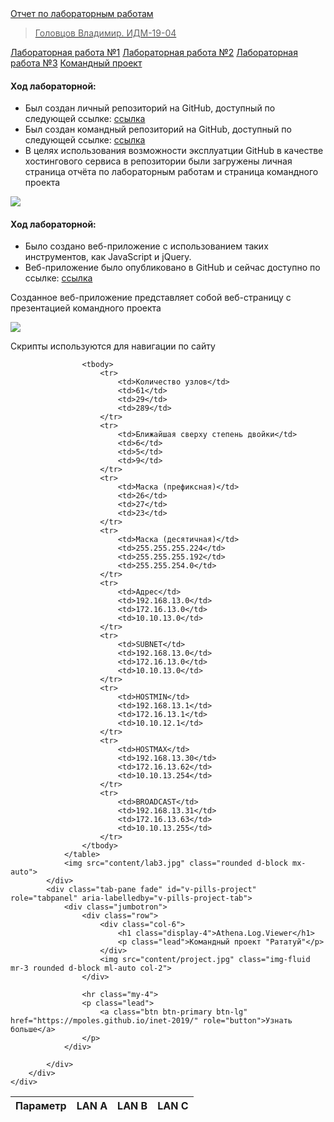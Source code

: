 
</head>
<body>
    <nav class="navbar navbar-light bg-light">
        <a class="navbar-brand" href="">
            Отчет по лабораторным работам
        </a>
        <a href="https://vk.com/id22872407" class="btn btn-primary btn-light btn-lg ml-auto" role="button" aria-pressed="true">
            <blockquote class="blockquote mb-0">
                <footer class="blockquote-footer">Головцов Владимир. ИДМ-19-04</footer>
            </blockquote>
        </a>
    </nav>
    <div class="container-fluid d-flex mt-2">
        <div class="nav flex-column nav-pills col-2" id="v-pills-tab" role="tablist" aria-orientation="vertical">
            <a class="nav-link active" id="v-pills-lab1-tab" data-toggle="pill" href="#v-pills-lab1" role="tab" aria-controls="v-pills-lab1" aria-selected="true">Лабораторная работа №1</a>
            <a class="nav-link" id="v-pills-lab2-tab" data-toggle="pill" href="#v-pills-lab2" role="tab" aria-controls="v-pills-lab2" aria-selected="false">Лабораторная работа №2</a>
            <a class="nav-link" id="v-pills-lab3-tab" data-toggle="pill" href="#v-pills-lab3" role="tab" aria-controls="v-pills-lab3" aria-selected="false">Лабораторная работа №3</a>
            <a class="nav-link" id="v-pills-project-tab" data-toggle="pill" href="#v-pills-project" role="tab" aria-controls="v-pills-project" aria-selected="false">Командный проект</a>
        </div>
        <div class="tab-content col-10" id="v-pills-tabContent">
            <div class="tab-pane fade show active container-fluid" id="v-pills-lab1" role="tabpanel" aria-labelledby="v-pills-lab1-tab">
                <h4>Ход лабораторной:</h4>
                <ul>
                    <li>Был создан личный репозиторий на GitHub, доступный по следующей ссылке: <a href="https://github.com/DenisMayorko/DenisMayorko.github.io">ссылка</a></li>
                    <li>Был создан командный репозиторий на GitHub, доступный по следующей ссылке: <a href="https://github.com/mpoles/mpoles.github.io/tree/master/inet-2019">ссылка</a></li>
                    <li>В целях использования возможности эксплуатции GitHub в качестве хостингового сервиса в репозитории были загружены личная страница отчёта по лабораторным работам и страница командного проекта</li>
                </ul>
                <img src="content/lab1.jpg" class="rounded d-block">
            </div>
            <div class="tab-pane fade" id="v-pills-lab2" role="tabpanel" aria-labelledby="v-pills-lab2-tab">
                <h4>Ход лабораторной:</h4>
                <ul>
                    <li>Было создано веб-приложение с использованием таких инструментов, как JavaScript и jQuery.</li>
                    <li>Веб-приложение было опубликовано в GitHub и сейчас доступно по ссылке: <a href="https://mpoles.github.io/inet-2019/">ссылка</a></li>
                </ul>
                <p>Созданное веб-приложение представляет собой веб-страницу с презентацией командного проекта</p>
                <img src="content/lab2.gif" class="rounded d-block">
                <p>Скрипты используются для навигации по сайту</p>
            </div>
            <div class="tab-pane fade" id="v-pills-lab3" role="tabpanel" aria-labelledby="v-pills-lab3-tab">
                <table id="table"
                       data-pagination="true"
                       data-pagination-v-align="both"
                       data-show-fullscreen="true"
                       class="table table-dark table-striped table-hover">
                    <thead>
                        <tr>
                            <th>Параметр</th>
                            <th>LAN A</th>
                            <th>LAN B</th>
                            <th>LAN C</th>
                        </tr>
                    </thead>

                    <tbody>
                        <tr>
                            <td>Количество узлов</td>
                            <td>61</td>
                            <td>29</td>
                            <td>289</td>
                        </tr>
                        <tr>
                            <td>Ближайшая сверху степень двойки</td>
                            <td>6</td>
                            <td>5</td>
                            <td>9</td>
                        </tr>
                        <tr>
                            <td>Маска (префиксная)</td>
                            <td>26</td>
                            <td>27</td>
                            <td>23</td>
                        </tr>
                        <tr>
                            <td>Маска (десятичная)</td>
                            <td>255.255.255.224</td>
                            <td>255.255.255.192</td>
                            <td>255.255.254.0</td>
                        </tr>
                        <tr>
                            <td>Адрес</td>
                            <td>192.168.13.0</td>
                            <td>172.16.13.0</td>
                            <td>10.10.13.0</td>
                        </tr>
                        <tr>
                            <td>SUBNET</td>
                            <td>192.168.13.0</td>
                            <td>172.16.13.0</td>
                            <td>10.10.13.0</td>
                        </tr>
                        <tr>
                            <td>HOSTMIN</td>
                            <td>192.168.13.1</td>
                            <td>172.16.13.1</td>
                            <td>10.10.12.1</td>
                        </tr>
                        <tr>
                            <td>HOSTMAX</td>
                            <td>192.168.13.30</td>
                            <td>172.16.13.62</td>
                            <td>10.10.13.254</td>
                        </tr>
                        <tr>
                            <td>BROADCAST</td>
                            <td>192.168.13.31</td>
                            <td>172.16.13.63</td>
                            <td>10.10.13.255</td>
                        </tr>
                    </tbody>
                </table>
                <img src="content/lab3.jpg" class="rounded d-block mx-auto">
            </div>
            <div class="tab-pane fade" id="v-pills-project" role="tabpanel" aria-labelledby="v-pills-project-tab">
                <div class="jumbotron">
                    <div class="row">
                        <div class="col-6">
                            <h1 class="display-4">Athena.Log.Viewer</h1>
                            <p class="lead">Командный проект "Рататуй"</p>
                        </div>
                        <img src="content/project.jpg" class="img-fluid mr-3 rounded d-block ml-auto col-2">
                    </div>

                    <hr class="my-4">
                    <p class="lead">
                        <a class="btn btn-primary btn-lg" href="https://mpoles.github.io/inet-2019/" role="button">Узнать больше</a>
                    </p>
                </div>

            </div>
        </div>
    </div>
</body>
</html>
